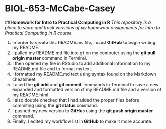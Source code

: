 # BIOL-653-McCabe-Casey
##**Homework for Intro to Practical Computing in R**
*This repository is a place to store and track verisions of my homework assignments for Intro to Practical Computing in R course.*


1. In order to create this README.md file, I used __GitHub__ to begin writing my README.
2. I pulled my README.md file into git on my computer using the __git pull origin master__ command in Terminal.
3. I then opened my file in RStudio to add additional information to my README.md file and to format my text.
4. I formatted my README.md text using syntax found on the Markdown cheatsheet.
5. I used the __git add__ and __git commit__ commands in Terminal to save a new expanded and formatted version of my README.md file and a version of my README.html.
6. I also double checked that I had added the proper files before commiting using the __git status__ command.
7. I pushed my new version to __GitHub__ using the __git push origin master__ command.
8. Finally, I edited my workflow list in __GitHub__ to make it more accurate.
